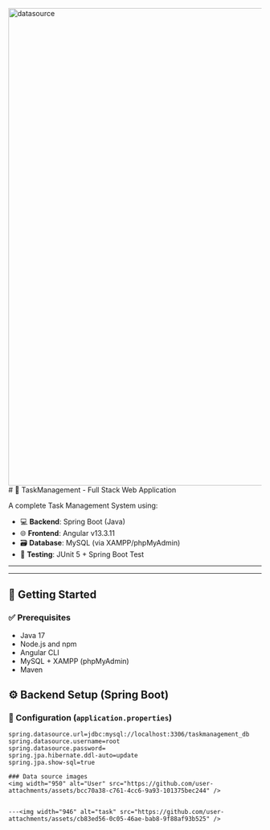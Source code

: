 <img width="948" alt="datasource" src="https://github.com/user-attachments/assets/41084ba1-38c2-4577-b8c2-e630b0fb39e4" /># 📝 TaskManagement - Full Stack Web Application

A complete Task Management System using:

- 💻 **Backend**: Spring Boot (Java)
- 🌐 **Frontend**: Angular v13.3.11
- 🗃️ **Database**: MySQL (via XAMPP/phpMyAdmin)
- 🧪 **Testing**: JUnit 5 + Spring Boot Test

---


---

## 🚀 Getting Started

### ✅ Prerequisites

- Java 17
- Node.js and npm
- Angular CLI
- MySQL + XAMPP (phpMyAdmin)
- Maven
## ⚙️ Backend Setup (Spring Boot)

### 🔧 Configuration (`application.properties`)

```properties
spring.datasource.url=jdbc:mysql://localhost:3306/taskmanagement_db
spring.datasource.username=root
spring.datasource.password=
spring.jpa.hibernate.ddl-auto=update
spring.jpa.show-sql=true

### Data source images
<img width="950" alt="User" src="https://github.com/user-attachments/assets/bcc70a38-c761-4cc6-9a93-101375bec244" />


---<img width="946" alt="task" src="https://github.com/user-attachments/assets/cb83ed56-0c05-46ae-bab8-9f88af93b525" />

